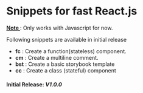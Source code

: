 <h1>Snippets for fast React.js</h1>
<p><b><u>Note </u></b>: Only works with Javascript for now.</p>
<p>Following snippets are available in initial release</p>
<ul>
<li><b>fc</b> : Create a function(stateless) 
component.
<li><b>cm</b> : Create a multiline comment.
<li><b>bst</b> : Create a basic storybook template
<li><b>cc</b> : Create a class (stateful) component
</ul>

<h4>Initial Release: <i>V1.0.0</i></h4>